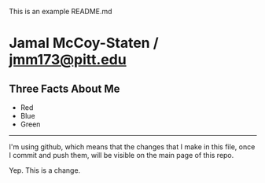 This is an example README.md

Jamal McCoy-Staten / jmm173@pitt.edu
==================

Three Facts About Me
---

*   Red
*   Blue
*   Green

---

I'm using github, which means that the changes that I make in this file, once I commit and push them, will be visible on the main page of this repo. 

Yep. This is a change.
